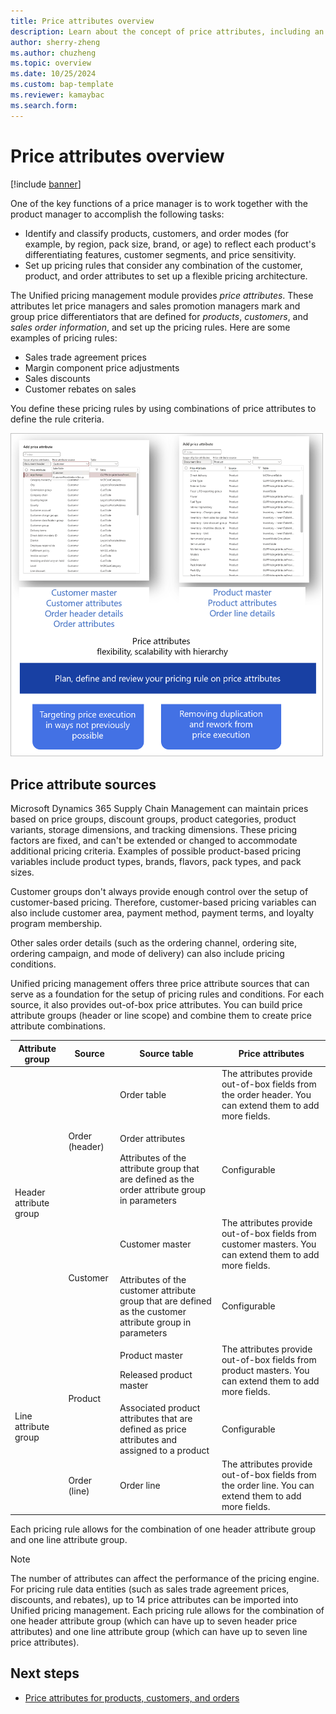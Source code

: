 ```yaml
---
title: Price attributes overview
description: Learn about the concept of price attributes, including an outline on price attribute sources and a table providing information about price attributes.
author: sherry-zheng
ms.author: chuzheng
ms.topic: overview
ms.date: 10/25/2024
ms.custom: bap-template
ms.reviewer: kamaybac
ms.search.form:
---
```


# Price attributes overview

[!include [banner](../includes/banner.md)]

One of the key functions of a price manager is to work together with the product manager to accomplish the following tasks:

- Identify and classify products, customers, and order modes (for example, by region, pack size, brand, or age) to reflect each product's differentiating features, customer segments, and price sensitivity.
- Set up pricing rules that consider any combination of the customer, product, and order attributes to set up a flexible pricing architecture.

The Unified pricing management module provides *price attributes*. These attributes let price managers and sales promotion managers mark and group price differentiators that are defined for *products*, *customers*, and *sales order information*, and set up the pricing rules. Here are some examples of pricing rules:

- Sales trade agreement prices
- Margin component price adjustments
- Sales discounts
- Customer rebates on sales

You define these pricing rules by using combinations of price attributes to define the rule criteria.

[<img src="media/price-attributes.png" alt="Price attributes." title="Price attributes" width="500" />](media/price-attributes.png#lightbox)

## Price attribute sources

Microsoft Dynamics 365 Supply Chain Management can maintain prices based on price groups, discount groups, product categories, product variants, storage dimensions, and tracking dimensions. These pricing factors are fixed, and can't be extended or changed to accommodate additional pricing criteria. Examples of possible product-based pricing variables include product types, brands, flavors, pack types, and pack sizes.

Customer groups don't always provide enough control over the setup of customer-based pricing. Therefore, customer-based pricing variables can also include customer area, payment method, payment terms, and loyalty program membership.

Other sales order details (such as the ordering channel, ordering site, ordering campaign, and mode of delivery) can also include pricing conditions.

Unified pricing management offers three price attribute sources that can serve as a foundation for the setup of pricing rules and conditions. For each source, it also provides out-of-box price attributes. You can build price attribute groups (header or line scope) and combine them to create price attribute combinations.

<table>
<thead>
<tr>
<th>Attribute group</th>
<th>Source</th>
<th>Source table</th>
<th>Price attributes</th>
</tr>
</thead>
<tbody>
<tr>
<td rowspan="4">Header attribute group</td>
<td rowspan="2">Order (header)</td>
<td>Order table</td>
<td>The attributes provide out-of-box fields from the order header. You can extend them to add more fields.</td>
</tr>
<tr>
<td><p>Order attributes</p><p>Attributes of the attribute group that are defined as the order attribute group in parameters</p></td>
<td>Configurable</td>
</tr>
<tr>
<td rowspan="2">Customer</td>
<td>Customer master</td>
<td>The attributes provide out-of-box fields from customer masters. You can extend them to add more fields.</td>
</tr>
<tr>
<td>Attributes of the customer attribute group that are defined as the customer attribute group in parameters</td>
<td>Configurable</td>
</tr>
<tr>
<td rowspan="3">Line attribute group</td>
<td rowspan="2">Product</td>
<td><p>Product master</p><p>Released product master</p></td>
<td>The attributes provide out-of-box fields from product masters. You can extend them to add more fields.</td>
</tr>
<tr>
<td>Associated product attributes that are defined as price attributes and assigned to a product</td>
<td>Configurable</td>
</tr>
<tr>
<td>Order (line)</td>
<td>Order line</td>
<td>The attributes provide out-of-box fields from the order line. You can extend them to add more fields.</td>
</tr>
</tbody>
</table>

Each pricing rule allows for the combination of one header attribute group and one line attribute group.

> [!NOTE]
> The number of attributes can affect the performance of the pricing engine. For pricing rule data entities (such as sales trade agreement prices, discounts, and rebates), up to 14 price attributes can be imported into Unified pricing management. Each pricing rule allows for the combination of one header attribute group (which can have up to seven header price attributes) and one line attribute group (which can have up to seven line price attributes).

## Next steps

- [Price attributes for products, customers, and orders](upm-price-attributes-setup.md)
